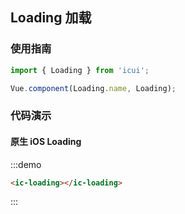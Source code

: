 <style>
.demo-loading {
  .van-loading {
    display: inline-block;
    margin: 10px 0 10px 20px;
  }
}
</style>

## Loading 加载

### 使用指南
``` javascript
import { Loading } from 'icui';

Vue.component(Loading.name, Loading);
```

### 代码演示

#### 原生 iOS Loading

:::demo
```html
<ic-loading></ic-loading>
```
:::
